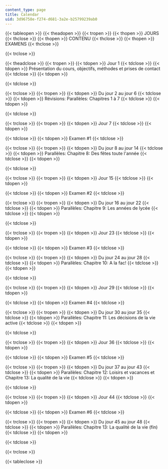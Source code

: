 ```yaml
---
content_type: page
title: Calendar
uid: 3d96758e-f274-d681-3a2e-b25799239ab0
---
```


{{< tableopen >}}
{{< theadopen >}}
{{< tropen >}}
{{< thopen >}}
JOURS
{{< thclose >}}
{{< thopen >}}
CONTENU
{{< thclose >}}
{{< thopen >}}
EXAMENS
{{< thclose >}}

{{< trclose >}}

{{< theadclose >}}
{{< tropen >}}
{{< tdopen >}}
Jour 1
{{< tdclose >}}
{{< tdopen >}}
Présentation du cours, objectifs, méthodes et prises de contact
{{< tdclose >}}
{{< tdopen >}}

{{< tdclose >}}

{{< trclose >}}
{{< tropen >}}
{{< tdopen >}}
Du jour 2 au jour 6
{{< tdclose >}}
{{< tdopen >}}
Révisions: Parallèles: Chapitres 1 à 7
{{< tdclose >}}
{{< tdopen >}}

{{< tdclose >}}

{{< trclose >}}
{{< tropen >}}
{{< tdopen >}}
Jour 7
{{< tdclose >}}
{{< tdopen >}}

{{< tdclose >}}
{{< tdopen >}}
Examen #1
{{< tdclose >}}

{{< trclose >}}
{{< tropen >}}
{{< tdopen >}}
Du jour 8 au jour 14
{{< tdclose >}}
{{< tdopen >}}
Parallèles: Chapitre 8: Des fêtes toute l'année
{{< tdclose >}}
{{< tdopen >}}

{{< tdclose >}}

{{< trclose >}}
{{< tropen >}}
{{< tdopen >}}
Jour 15
{{< tdclose >}}
{{< tdopen >}}

{{< tdclose >}}
{{< tdopen >}}
Examen #2
{{< tdclose >}}

{{< trclose >}}
{{< tropen >}}
{{< tdopen >}}
Du jour 16 au jour 22
{{< tdclose >}}
{{< tdopen >}}
Parallèles: Chapitre 9: Les années de lycée
{{< tdclose >}}
{{< tdopen >}}

{{< tdclose >}}

{{< trclose >}}
{{< tropen >}}
{{< tdopen >}}
Jour 23
{{< tdclose >}}
{{< tdopen >}}

{{< tdclose >}}
{{< tdopen >}}
Examen #3
{{< tdclose >}}

{{< trclose >}}
{{< tropen >}}
{{< tdopen >}}
Du jour 24 au jour 28
{{< tdclose >}}
{{< tdopen >}}
Parallèles: Chapitre 10: A la fac!
{{< tdclose >}}
{{< tdopen >}}

{{< tdclose >}}

{{< trclose >}}
{{< tropen >}}
{{< tdopen >}}
Jour 29
{{< tdclose >}}
{{< tdopen >}}

{{< tdclose >}}
{{< tdopen >}}
Examen #4
{{< tdclose >}}

{{< trclose >}}
{{< tropen >}}
{{< tdopen >}}
Du jour 30 au jour 35
{{< tdclose >}}
{{< tdopen >}}
Parallèles: Chapitre 11: Les décisions de la vie active
{{< tdclose >}}
{{< tdopen >}}

{{< tdclose >}}

{{< trclose >}}
{{< tropen >}}
{{< tdopen >}}
Jour 36
{{< tdclose >}}
{{< tdopen >}}

{{< tdclose >}}
{{< tdopen >}}
Examen #5
{{< tdclose >}}

{{< trclose >}}
{{< tropen >}}
{{< tdopen >}}
Du jour 37 au jour 43
{{< tdclose >}}
{{< tdopen >}}
Parallèles: Chapitre 12: Loisirs et vacances et Chapitre 13: La qualité de la vie
{{< tdclose >}}
{{< tdopen >}}

{{< tdclose >}}

{{< trclose >}}
{{< tropen >}}
{{< tdopen >}}
Jour 44
{{< tdclose >}}
{{< tdopen >}}

{{< tdclose >}}
{{< tdopen >}}
Examen #6
{{< tdclose >}}

{{< trclose >}}
{{< tropen >}}
{{< tdopen >}}
Du jour 45 au jour 48
{{< tdclose >}}
{{< tdopen >}}
Parallèles: Chapitre 13: La qualité de la vie (fin)
{{< tdclose >}}
{{< tdopen >}}

{{< tdclose >}}

{{< trclose >}}

{{< tableclose >}}